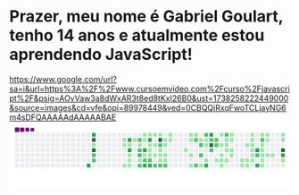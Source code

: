 # Prazer, meu nome é Gabriel Goulart, tenho 14 anos e atualmente estou aprendendo JavaScript!
https://www.google.com/url?sa=i&url=https%3A%2F%2Fwww.cursoemvideo.com%2Fcurso%2Fjavascript%2F&psig=AOvVaw3a8dWxAR3t8ed8tKxI26B0&ust=1738258222449000&source=images&cd=vfe&opi=89978449&ved=0CBQQjRxqFwoTCLjayNG6m4sDFQAAAAAdAAAAABAE
![snake gif](https://github.com/Flame77Ofc/Flame77Ofc/blob/output/github-contribution-grid-snake.gif)

<!--
**Flame77Ofc/Flame77Ofc** is a ✨ _special_ ✨ repository because its `README.md` (this file) appears on your GitHub profile.

Here are some ideas to get you started:

- 🔭 I’m currently working on ...
- 🌱 I’m currently learning ...
- 👯 I’m looking to collaborate on ...
- 🤔 I’m looking for help with ...
- 💬 Ask me about ...
- 📫 How to reach me: ...
- 😄 Pronouns: ...
- ⚡ Fun fact: ...
-->
